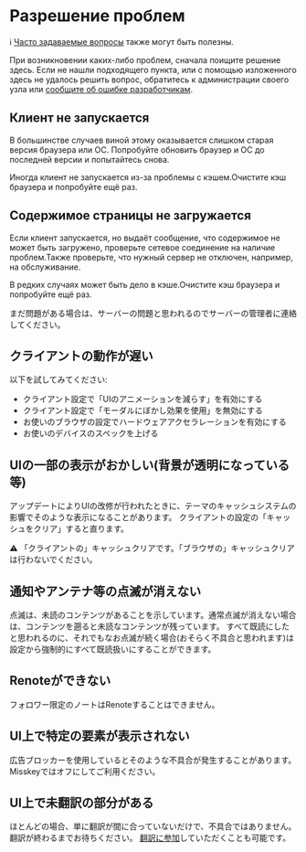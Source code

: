 # Разрешение проблем
<div class="info">ℹ️ <a href="./faq">Часто задаваемые вопросы</a> также могут быть полезны.</div>

При возникновении каких-либо проблем, сначала поищите решение здесь. Если не нашли подходящего пункта, или с помощью изложенного здесь не удалось решить вопрос, обратитесь к администрации своего узла или [сообщите об ошибке разработчикам](./report-issue).

## Клиент не запускается
В большинстве случаев виной этому оказывается слишком старая версия браузера или ОС. Попробуйте обновить браузер и ОС до последней версии и попытайтесь снова.

Иногда клиент не запускается из-за проблемы с кэшем.Очистите кэш браузера и попробуйте ещё раз.

## Содержимое страницы не загружается
Если клиент запускается, но выдаёт сообщение, что содержимое не может быть загружено, проверьте сетевое соединение на наличие проблем.Также проверьте, что нужный сервер не отключен, например, на обслуживание.

В редких случаях может быть дело в кэше.Очистите кэш браузера и попробуйте ещё раз.

まだ問題がある場合は、サーバーの問題と思われるのでサーバーの管理者に連絡してください。

## クライアントの動作が遅い
以下を試してみてください:

- クライアント設定で「UIのアニメーションを減らす」を有効にする
- クライアント設定で「モーダルにぼかし効果を使用」を無効にする
- お使いのブラウザの設定でハードウェアアクセラレーションを有効にする
- お使いのデバイスのスペックを上げる

## UIの一部の表示がおかしい(背景が透明になっている等)
アップデートによりUIの改修が行われたときに、テーマのキャッシュシステムの影響でそのような表示になることがあります。 クライアントの設定の「キャッシュをクリア」すると直ります。
<div class="warn">⚠️ 「クライアントの」キャッシュクリアです。「ブラウザの」キャッシュクリアは行わないでください。</div>

## 通知やアンテナ等の点滅が消えない
点滅は、未読のコンテンツがあることを示しています。通常点滅が消えない場合は、コンテンツを遡ると未読なコンテンツが残っています。 すべて既読にしたと思われるのに、それでもなお点滅が続く場合(おそらく不具合と思われます)は設定から強制的にすべて既読扱いにすることができます。

## Renoteができない
フォロワー限定のノートはRenoteすることはできません。

## UI上で特定の要素が表示されない
広告ブロッカーを使用しているとそのような不具合が発生することがあります。Misskeyではオフにしてご利用ください。

## UI上で未翻訳の部分がある
ほとんどの場合、単に翻訳が間に合っていないだけで、不具合ではありません。翻訳が終わるまでお待ちください。 [翻訳に参加](./misskey)していただくことも可能です。
